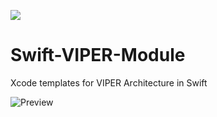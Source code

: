 ![](http://juanpecatalan.com/SwiftViperModule/logo.png)

# Swift-VIPER-Module
Xcode templates for VIPER Architecture in Swift

![Preview](http://juanpecatalan.com/SwiftViperModule/demoViper.gif)
